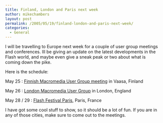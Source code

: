 ```yaml
---
title: Finland, London and Paris next week
author: mikechambers
layout: post
permalink: /2005/05/19/finland-london-and-paris-next-week/
categories:
  - General
---
```



I will be travelling to Europe next week for a couple of user group meetings and conferences. Ill be giving an update on the latest developments in the Flash world, and maybe even give a sneak peak or two about what is coming down the pike.

Here is the schedule:

May 25 : [Finnish Macromedia User Group meeting][1] in Vaasa, Finland

May 26 : [London Macromedia User Group][2] in London, England

May 28 / 29 : [Flash Festival Paris][3], Paris, France

I have got some cool stuff to show, so it should be a lot of fun. If you are in any of those cities, make sure to come out to the meetings.

 [1]: http://www.mmug.fi/home/
 [2]: http://www.londonmmug.org/
 [3]: http://www.flashfestival.net/2005/